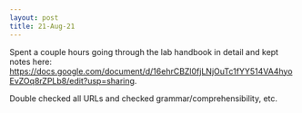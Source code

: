 ```yaml
---
layout: post
title: 21-Aug-21
---
```

  
Spent a couple hours going through the lab handbook in detail
and kept notes here: https://docs.google.com/document/d/16ehrCBZl0fjLNjOuTc1fYY514VA4hyoEvZOq8rZPLb8/edit?usp=sharing.

Double checked all URLs and checked grammar/comprehensibility, etc. 
